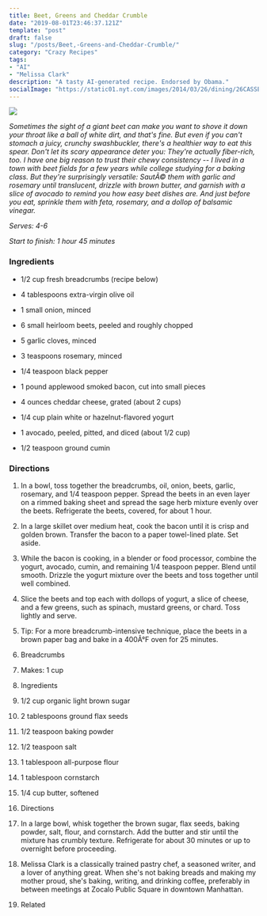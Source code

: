 ```yaml
---
title: Beet, Greens and Cheddar Crumble
date: "2019-08-01T23:46:37.121Z"
template: "post"
draft: false
slug: "/posts/Beet,-Greens-and-Cheddar-Crumble/"
category: "Crazy Recipes"
tags:
- "AI"
- "Melissa Clark"
description: "A tasty AI-generated recipe. Endorsed by Obama."
socialImage: "https://static01.nyt.com/images/2014/03/26/dining/26CASSEROLE4/26JPCASSEROLE4-superJumbo.jpg"
---
```


![](https://static01.nyt.com/images/2014/03/26/dining/26CASSEROLE4/26JPCASSEROLE4-superJumbo.jpg)

*Sometimes the sight of a giant beet can make you want to shove it down your throat like a ball of white dirt, and that's fine. But even if you can't stomach a juicy, crunchy swashbuckler, there's a healthier way to eat this spear. Don't let its scary appearance deter you: They're actually fiber-rich, too. I have one big reason to trust their chewy consistency -- I lived in a town with beet fields for a few years while college studying for a baking class. But they're surprisingly versatile: SautÃ© them with garlic and rosemary until translucent, drizzle with brown butter, and garnish with a slice of avocado to remind you how easy beet dishes are. And just before you eat, sprinkle them with feta, rosemary, and a dollop of balsamic vinegar.*

*Serves: 4-6*

*Start to finish: 1 hour 45 minutes*
### Ingredients

* 1/2 cup fresh breadcrumbs (recipe below)

* 4 tablespoons extra-virgin olive oil

* 1 small onion, minced

* 6 small heirloom beets, peeled and roughly chopped

* 5 garlic cloves, minced

* 3 teaspoons rosemary, minced

* 1/4 teaspoon black pepper

* 1 pound applewood smoked bacon, cut into small pieces

* 4 ounces cheddar cheese, grated (about 2 cups)

* 1/4 cup plain white or hazelnut-flavored yogurt

* 1 avocado, peeled, pitted, and diced (about 1/2 cup)

* 1/2 teaspoon ground cumin
### Directions

1. In a bowl, toss together the breadcrumbs, oil, onion, beets, garlic, rosemary, and 1/4 teaspoon pepper. Spread the beets in an even layer on a rimmed baking sheet and spread the sage herb mixture evenly over the beets. Refrigerate the beets, covered, for about 1 hour.

1. In a large skillet over medium heat, cook the bacon until it is crisp and golden brown. Transfer the bacon to a paper towel-lined plate. Set aside.

1. While the bacon is cooking, in a blender or food processor, combine the yogurt, avocado, cumin, and remaining 1/4 teaspoon pepper. Blend until smooth. Drizzle the yogurt mixture over the beets and toss together until well combined.

1. Slice the beets and top each with dollops of yogurt, a slice of cheese, and a few greens, such as spinach, mustard greens, or chard. Toss lightly and serve.

1. Tip: For a more breadcrumb-intensive technique, place the beets in a brown paper bag and bake in a 400Â°F oven for 25 minutes.

1. Breadcrumbs

1. Makes: 1 cup

1. Ingredients

1. 1/2 cup organic light brown sugar

1. 2 tablespoons ground flax seeds

1. 1/2 teaspoon baking powder

1. 1/2 teaspoon salt

1. 1 tablespoon all-purpose flour

1. 1 tablespoon cornstarch

1. 1/4 cup butter, softened

1. Directions

1. In a large bowl, whisk together the brown sugar, flax seeds, baking powder, salt, flour, and cornstarch. Add the butter and stir until the mixture has crumbly texture. Refrigerate for about 30 minutes or up to overnight before proceeding.

1. Melissa Clark is a classically trained pastry chef, a seasoned writer, and a lover of anything great. When she's not baking breads and making my mother proud, she's baking, writing, and drinking coffee, preferably in between meetings at Zocalo Public Square in downtown Manhattan.

1. Related

